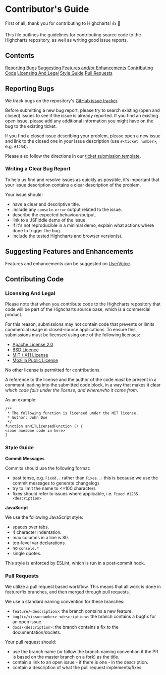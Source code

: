 # Contributor's Guide

First of all, thank you for contributing to Highcharts! :+1: :confetti_ball:

This file outlines the guidelines for contributing source code to the Highcharts repository,
as well as writing good issue reports.

## Contents

[Reporting Bugs](#reporting-bugs)
[Suggesting Features and/or Enhancements](#suggesting-features-and-enhancements)
[Contributing Code](#contributing-code)
  [Licensing And Legal](#licensing-and-legal)
  [Style Guide](#style-guide)
  [Pull Requests](#pull-requests)

## Reporting Bugs

We track bugs on the repository's [GitHub issue tracker](https://github.com/highcharts/highcharts/issues).

Before submitting a new bug report, please try to search existing (open and closed) issues to 
see if the issue is already reported. If you find an existing open issue, please
add any additional information you might have on the bug to the existing ticket.

If you find a closed issue describing your problem, please open a new issue and 
link to the closed one in your issue description (use `#<ticket number>`, e.g. `#1234`).

Please also follow the directions in our [ticket submission template](https://github.com/highcharts/highcharts/blob/master/ISSUE_TEMPLATE.md).

### Writing a Clear Bug Report

To help us find and resolve issues as quickly as possible, it's important that your 
issue description contains a clear description of the problem. 

Your issue should:

* have a clear and descriptive title.
* include any `console.error` output related to the issue.
* describe the expected behaviour/output.
* link to a JSFiddle demo of the issue.
* if it's not reproducible in a minimal demo, explain what actions where done to trigger the bug.
* include the tested Highcharts and browser version(s).

## Suggesting Features and Enhancements

Features and enhancements can be suggested on [UserVoice](https://highcharts.uservoice.com/).

## Contributing Code

### Licensing And Legal

Please note that when you contribute code to the Highcharts repository that code 
will be part of the Highcharts source base, which is a commercial product.

For this reason, submissions may not contain code that prevents or limits commercial usage in closed-source applications.
To ensure this, submissions must be licensed using one of the following licenses:

* [Apache License 2.0](https://opensource.org/licenses/apache2.0)
* [BSD Licence](https://opensource.org/licenses/BSD-3-Clause)
* [MIT / X11 License](https://opensource.org/licenses/MIT)
* [Mozilla Public License](https://opensource.org/licenses/MPL-2.0)

No other license is permitted for contributions.

A reference to the license and the author of the code *must* be present in a comment leading into the submitted code block,
in a way that makes it clear *which code falls under the license, and where/who it came from*.

As an example:
```
/**
 * The following function is licensed under the MIT license.
 * Author: John Doe
 */
function anMITLicensedFunction () {
<some awesome code in here>
}
```

### Style Guide

**Commit Messages**

Commits should use the following format:
* past tense, e.g. `Fixed..` rather than `Fixes..`: this is because we use the commit messages to generate changelogs
* try to limit the name to <=100 characters
* fixes should refer to issues where applicable, i.e. `Fixed #1235, <description>`

**JavaScript**

We use the following JavaScript style:
* spaces over tabs.
* 4 character indentation.
* max columns in a line is 80.
* top-level var declarations.
* no `console.*`
* single quotes.

This style is enforced by ESLint, which is run in a post-commit hook.

### Pull Requests

We utilize a pull request based workflow. This means that all work is done in
feature/fix branches, and then merged through pull requests.

We use a standard naming convention for these branches:

* `feature/<description>`: the branch contains a new feature.
* `bugfix/<issuenumber>-<description>`: the branch contains a bugfix for an open issue.
* `docs/<description>`: the branch contains a fix to the documentation/doclets.

Your pull request should:

* use the branch name (or follow the branch naming convention if the PR is based on the master branch on a fork) as the title.
* contain a link to an open issue - if there is one - in the description.
* contain a description of what the pull request implements/fixes.



